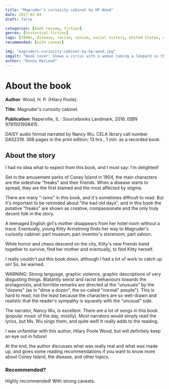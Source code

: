 ```yaml
---
title: "Magruder's curiosity cabinet by HP Wood"
date: 2017-02-04
draft: false

categories: [book review, fiction]
genres: [historical fiction]
tags: [1990s, disease, racism, sexism, social history, United States, women]
recommended: [with caveat]

img: "magruders-curiosity-cabinet-by-hp-wood.jpg"
imgalt: "Book cover: Shows a circus with a woman taming a leopard in the foreground, a man in a tuxedo and stilts in the background, and another man in a tuxedo walking a tight-rope."
author: "Donna MacLeod"
---
```


# About the book

**Author**: Wood, H. P. (Hilary Poole).

**Title**: Magruder's curiosity cabinet.

**Publication**: Naperville, IL : Sourcebooks Landmark, 2016. ISBN 9781501908415.

DAISY audio format narrated by Nancy Wu. CELA library call number DA52319. 368 pages in the print edition; 13 hrs., 1 min. as a recorded book.

## About the story

I had no idea what to expect from this book, and I must say: I'm delighted!

Set in the amusement parks of Coney Island in 1904, the main characters are the sideshow "freaks" and their friends. When a disease starts to spread, they are the first blamed and the most affected by stigma.

There are many "-isms" in this book, and it's sometimes difficult to read. But it's important to be reminded about "the bad old days", and in this book the putative "freaks" are shown as creative, compassionate and the only truly decent folk in the story.

A teenaged English girl's mother disappears from her hotel room without a trace. Eventually, young Kitty Armstrong finds her way to Magruder's curiosity cabinet: part museum, part inventor's storeroom, part saloon.

While horror and chaos descend on the city, Kitty's new friends band together to survive, find her mother and eventually, to find Kitty herself.

I really couldn't put this book down, although I had a lot of work to catch up on! So, be warned.

WARNING: Strong language, graphic violence, graphic descriptions of very disgusting things. Blatantly sexist and racist behaviours towards the protagonists, and horrible remarks are directed at the "unusuals" by the "dozens" (as in "dime a dozen", the so-called "normal" people"). This is hard to read, not the least because the characters are so well-drawn and realistic that the reader's sympathy is squarely with the "unusual" side.

The narrator, Nancy Wu, is excellent. There are a lot of songs in this book (popular music of the day, mostly). Most narrators would simply read the lyrics, but Ms. Wu sings them, and quite well! It really adds to the reading.

I was unfamiliar with this author, Hilary Poole Wood, but will definitely keep an eye out in future!

At the end, the author discusses what was really real and what was made up, and gives some reading recommendations if you want to know more about Coney Island, the disease, and other topics.

### Recommended?

Highly recommended! With strong caveats.